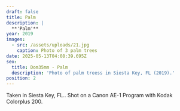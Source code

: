 ```yaml
---
draft: false
title: Palm
description: |
  **'Palm'**
year: 2019
images:
  - src: /assets/uploads/21.jpg
    caption: Photo of 3 palm trees
date: 2025-05-13T04:08:39.695Z
seo:
  title: Dom35mm - Palm
  description: 'Photo of palm treess in Siesta Key, FL (2019).'
position: 2
---
```


Taken in Siesta Key, FL.. Shot on a Canon AE-1 Program with Kodak Colorplus 200.
